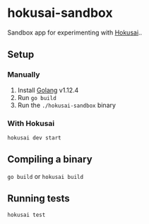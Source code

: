 # hokusai-sandbox

Sandbox app for experimenting with [Hokusai](https://github.com/artsy/hokusai)..

## Setup

### Manually

1) Install [Golang](https://golang.org/dl/) v1.12.4
2) Run `go build`
3) Run the `./hokusai-sandbox` binary

### With Hokusai

`hokusai dev start`

## Compiling a binary

`go build` or `hokusai build`

## Running tests

`hokusai test`
